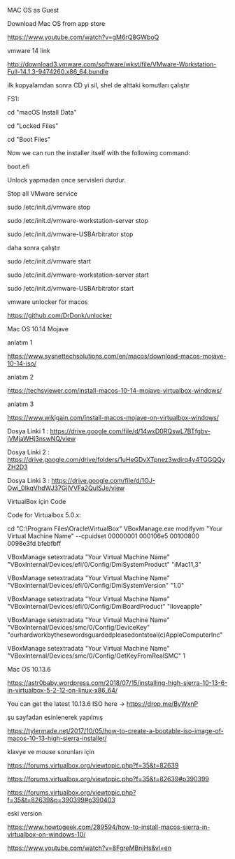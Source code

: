 
MAC OS as Guest


Download Mac OS from app store

https://www.youtube.com/watch?v=gM6rQ8GWboQ

vmware 14 link

http://download3.vmware.com/software/wkst/file/VMware-Workstation-Full-14.1.3-9474260.x86_64.bundle


ilk kopyalamdan sonra CD yi sil, shel de alttaki komutları çalıştır

FS1: 

cd "macOS Install Data"

cd "Locked Files"

cd "Boot Files"

Now we can run the installer itself with the following command:

boot.efi


Unlock yapmadan once servisleri durdur.

Stop all VMware service

sudo /etc/init.d/vmware stop

sudo /etc/init.d/vmware-workstation-server stop

sudo /etc/init.d/vmware-USBArbitrator stop

daha sonra çalıştır

sudo /etc/init.d/vmware start

sudo /etc/init.d/vmware-workstation-server start

sudo /etc/init.d/vmware-USBArbitrator start




vmware unlocker for macos

https://github.com/DrDonk/unlocker


Mac OS 10.14 Mojave

anlatım 1

https://www.sysnettechsolutions.com/en/macos/download-macos-mojave-10-14-iso/

anlatım 2

https://techsviewer.com/install-macos-10-14-mojave-virtualbox-windows/

anlatım 3

https://www.wikigain.com/install-macos-mojave-on-virtualbox-windows/


Dosya Linki 1 : https://drive.google.com/file/d/14wxD0RQswL7BTfgbv-jVMjaWHj3nswNQ/view

Dosya Linki 2 : https://drive.google.com/drive/folders/1uHeGDvXTpnez3wdirq4y4TGGQQyZH2D3

Dosya Linki 3 : https://drive.google.com/file/d/1OJ-Owi_0IkqVhdWJ37GjlVVFa2QulSJe/view

VirtualBox için Code

Code for Virtualbox 5.0.x:

cd "C:\Program Files\Oracle\VirtualBox\"
VBoxManage.exe modifyvm "Your Virtual Machine Name" --cpuidset 00000001 000106e5 00100800 0098e3fd bfebfbff

VBoxManage setextradata "Your Virtual Machine Name" "VBoxInternal/Devices/efi/0/Config/DmiSystemProduct" "iMac11,3"

VBoxManage setextradata "Your Virtual Machine Name" "VBoxInternal/Devices/efi/0/Config/DmiSystemVersion" "1.0"

VBoxManage setextradata "Your Virtual Machine Name" "VBoxInternal/Devices/efi/0/Config/DmiBoardProduct" "Iloveapple"

VBoxManage setextradata "Your Virtual Machine Name" "VBoxInternal/Devices/smc/0/Config/DeviceKey" "ourhardworkbythesewordsguardedpleasedontsteal(c)AppleComputerInc"

VBoxManage setextradata "Your Virtual Machine Name" "VBoxInternal/Devices/smc/0/Config/GetKeyFromRealSMC" 1



Mac OS 10.13.6 

https://astr0baby.wordpress.com/2018/07/15/installing-high-sierra-10-13-6-in-virtualbox-5-2-12-on-linux-x86_64/

You can get the latest 10.13.6 ISO here -> https://drop.me/ByWxnP

şu sayfadan esinlenerek yapılmış 

https://tylermade.net/2017/10/05/how-to-create-a-bootable-iso-image-of-macos-10-13-high-sierra-installer/

klavye ve mouse sorunları için

https://forums.virtualbox.org/viewtopic.php?f=35&t=82639

https://forums.virtualbox.org/viewtopic.php?f=35&t=82639#p390399

https://forums.virtualbox.org/viewtopic.php?f=35&t=82639&p=390399#p390403


eski version

https://www.howtogeek.com/289594/how-to-install-macos-sierra-in-virtualbox-on-windows-10/

https://www.youtube.com/watch?v=8FgreMBnjHs&vl=en


